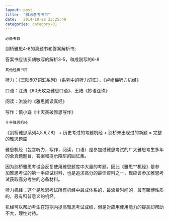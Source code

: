 ```yaml
---
layout: post
title:  "雅思备考书目"
date:   2014-10-22 22:25:49
categories: category-01
---
```


`必备书目`

剑桥雅思4-8的真题书和答案解析书;

答案书应该买胡敏写的解析3-5，和成刚写的6-8

`其他经典书目`

听力：《王陆807词汇系列》（系列中的听力词汇）、《卢峭梅听力机经》

口语：江涛《80天攻克雅思口语》、王陆《妙语连珠》

阅读：洪波的《雅思阅读真经》

写作：慎小嶷《十天突破雅思写作》

`关于雅思机经`

《剑桥雅思系列4,5,6,7,8》 + 历史考过的考题机经 + 剑桥未出现过的新题 = 完整的雅思题库

雅思机经（包含听力，写作，阅读，口语）是参加过雅思考试的广大雅思考生多年的全真题题目，答案和提示陷阱的回忆集。

因为剑桥雅思考试会反复使用雅思题库中大量的考题，因此《雅思**机经》是参加雅思考试的第一手应试材料，也是追求高分的最佳资料之一，现应该参加雅思考试获取高分考生的必备材料。

听力机经：这个是雅思考试所有机经中最成体系的，最浪费时间的，最有赌博性质的，最有科普意义的机经。

机经可以帮助考生在短期内提高雅思考试成绩，但是对应用使用能力的提高却帮助不大，理性对待。
